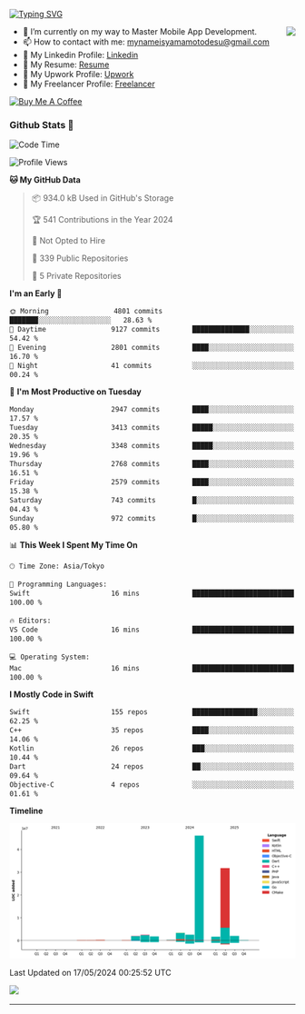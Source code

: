
[![Typing SVG](https://readme-typing-svg.demolab.com/?lines=Thank+You+For+Visiting!!;You+Are+Welcome✨;I+am+Kyo+Yamamoto;Mobile+Developer)](https://git.io/typing-svg)
<p>
<img align="right" src="https://media.giphy.com/media/26ufdb3cYKwbRtYVW/giphy.gif" style="max-width:100%;" height="150px">

- 🌱 I’m currently on my way to Master Mobile App Development.
- 📫 How to contact with me: mynameisyamamotodesu@gmail.com
- 🔗 My Linkedin Profile: [Linkedin](https://www.linkedin.com/in/kyo-yamamoto-a2ab50239)
- 🔗 My Resume: [Resume](https://www.kickresume.com/cv/rNok4e/)
- 🔗 My Upwork Profile: [Upwork](https://www.upwork.com/freelancers/~01aa9115102bb4af25)
- 🔗 My Freelancer Profile: [Freelancer](https://www.freelancer.com/u/yamamotodesu)

<a href="https://www.buymeacoffee.com/kyoyamamoto" target="_blank"><img src="https://cdn.buymeacoffee.com/buttons/default-orange.png" alt="Buy Me A Coffee" height="41" width="174"></a>

### Github Stats 🥇 
<!--START_SECTION:waka-->
![Code Time](http://img.shields.io/badge/Code%20Time-695%20hrs%2028%20mins-blue)

![Profile Views](http://img.shields.io/badge/Profile%20Views-12-blue)

**🐱 My GitHub Data** 

> 📦 934.0 kB Used in GitHub's Storage 
 > 
> 🏆 541 Contributions in the Year 2024
 > 
> 🚫 Not Opted to Hire
 > 
> 📜 339 Public Repositories 
 > 
> 🔑 5 Private Repositories 
 > 
**I'm an Early 🐤** 

```text
🌞 Morning                4801 commits        ███████░░░░░░░░░░░░░░░░░░   28.63 % 
🌆 Daytime                9127 commits        ██████████████░░░░░░░░░░░   54.42 % 
🌃 Evening                2801 commits        ████░░░░░░░░░░░░░░░░░░░░░   16.70 % 
🌙 Night                  41 commits          ░░░░░░░░░░░░░░░░░░░░░░░░░   00.24 % 
```
📅 **I'm Most Productive on Tuesday** 

```text
Monday                   2947 commits        ████░░░░░░░░░░░░░░░░░░░░░   17.57 % 
Tuesday                  3413 commits        █████░░░░░░░░░░░░░░░░░░░░   20.35 % 
Wednesday                3348 commits        █████░░░░░░░░░░░░░░░░░░░░   19.96 % 
Thursday                 2768 commits        ████░░░░░░░░░░░░░░░░░░░░░   16.51 % 
Friday                   2579 commits        ████░░░░░░░░░░░░░░░░░░░░░   15.38 % 
Saturday                 743 commits         █░░░░░░░░░░░░░░░░░░░░░░░░   04.43 % 
Sunday                   972 commits         █░░░░░░░░░░░░░░░░░░░░░░░░   05.80 % 
```


📊 **This Week I Spent My Time On** 

```text
🕑︎ Time Zone: Asia/Tokyo

💬 Programming Languages: 
Swift                    16 mins             █████████████████████████   100.00 % 

🔥 Editors: 
VS Code                  16 mins             █████████████████████████   100.00 % 

💻 Operating System: 
Mac                      16 mins             █████████████████████████   100.00 % 
```

**I Mostly Code in Swift** 

```text
Swift                    155 repos           ████████████████░░░░░░░░░   62.25 % 
C++                      35 repos            ████░░░░░░░░░░░░░░░░░░░░░   14.06 % 
Kotlin                   26 repos            ███░░░░░░░░░░░░░░░░░░░░░░   10.44 % 
Dart                     24 repos            ██░░░░░░░░░░░░░░░░░░░░░░░   09.64 % 
Objective-C              4 repos             ░░░░░░░░░░░░░░░░░░░░░░░░░   01.61 % 
```



**Timeline**

![Lines of Code chart](https://raw.githubusercontent.com/YamamotoDesu/YamamotoDesu/main/assets/bar_graph.png)


 Last Updated on 17/05/2024 00:25:52 UTC
<!--END_SECTION:waka-->

![](https://github-profile-summary-cards.vercel.app/api/cards/profile-details?username=YamamotoDesu&theme=vue)

----
